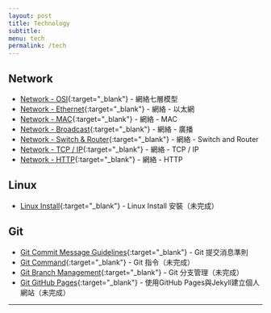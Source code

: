```yaml
---
layout: post
title: Technology
subtitle:
menu: tech
permalink: /tech
---
```


## Network

- [Network - OSI](http://www.hauchenglee.com/tech/2020/04/18/network-osi.html){:target="_blank"} - 網絡七層模型
- [Network - Ethernet](http://www.hauchenglee.com/tech/2020/04/19/network-osi.html){:target="_blank"} - 網絡 - 以太網
- [Network - MAC](http://www.hauchenglee.com/tech/2020/04/20/network-osi.html){:target="_blank"} - 網絡 - MAC
- [Network - Broadcast](http://www.hauchenglee.com/tech/2020/04/21/network-broadcast.html){:target="_blank"} - 網絡 - 廣播
- [Network - Switch & Router](http://www.hauchenglee.com/tech/2020/04/22/network-switch-router.html){:target="_blank"} - 網絡 - Switch and Router
- [Network - TCP / IP](http://www.hauchenglee.com/tech/2020/04/23/network-tcp-ip.html){:target="_blank"} - 網絡 - TCP / IP
- [Network - HTTP](http://www.hauchenglee.com/tech/2020/04/24/network-http.html){:target="_blank"} - 網絡 - HTTP

## Linux

- [Linux Install](){:target="_blank"} - Linux Install 安裝（未完成）

## Git

- [Git Commit Message Guidelines](http://www.hauchenglee.com/tech/2019/12/25/git-commit-msg-guidelines.html){:target="_blank"} - Git 提交消息準則
- [Git Command](){:target="_blank"} - Git 指令（未完成）
- [Git Branch Management](){:target="_blank"} - Git 分支管理（未完成）
- [Git GitHub Pages](){:target="_blank"} - 使用GitHub Pages與Jekyll建立個人網站（未完成）

---